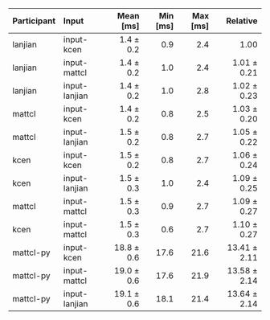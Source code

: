 | Participant | Input | Mean [ms] | Min [ms] | Max [ms] | Relative |
|:---|:---|---:|---:|---:|---:|
| lanjian | input-kcen | 1.4 ± 0.2 | 0.9 | 2.4 | 1.00 |
| lanjian | input-mattcl | 1.4 ± 0.2 | 1.0 | 2.4 | 1.01 ± 0.21 |
| lanjian | input-lanjian | 1.4 ± 0.2 | 1.0 | 2.8 | 1.02 ± 0.23 |
| mattcl | input-kcen | 1.4 ± 0.2 | 0.8 | 2.5 | 1.03 ± 0.20 |
| mattcl | input-lanjian | 1.5 ± 0.2 | 0.8 | 2.7 | 1.05 ± 0.22 |
| kcen | input-kcen | 1.5 ± 0.2 | 0.8 | 2.7 | 1.06 ± 0.24 |
| kcen | input-lanjian | 1.5 ± 0.3 | 1.0 | 2.4 | 1.09 ± 0.25 |
| mattcl | input-mattcl | 1.5 ± 0.3 | 0.9 | 2.7 | 1.09 ± 0.27 |
| kcen | input-mattcl | 1.5 ± 0.3 | 0.6 | 2.7 | 1.10 ± 0.27 |
| mattcl-py | input-kcen | 18.8 ± 0.6 | 17.6 | 21.6 | 13.41 ± 2.11 |
| mattcl-py | input-mattcl | 19.0 ± 0.6 | 17.6 | 21.9 | 13.58 ± 2.14 |
| mattcl-py | input-lanjian | 19.1 ± 0.6 | 18.1 | 21.4 | 13.64 ± 2.14 |
